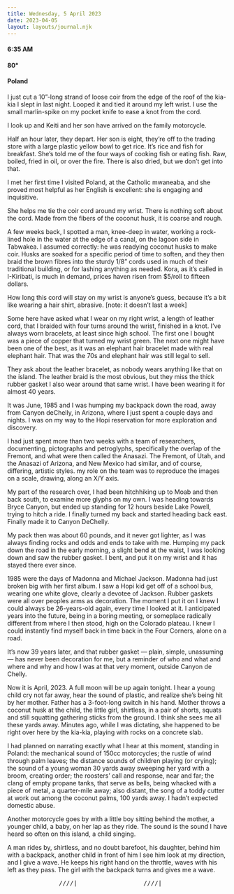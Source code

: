```yaml
---
title: Wednesday, 5 April 2023
date: 2023-04-05
layout: layouts/journal.njk
---
```

#### 6:35 AM
#### 80°
#### Poland

I just cut a 10”-long strand of loose coir from the edge of the roof of the kia-kia I slept in last night. Looped it and tied it around my left wrist. I use the small marlin-spike on my pocket knife to ease a knot from the cord.

I look up and Keiti and her son have arrived on the family motorcycle.

Half an hour later, they depart. Her son is eight, they’re off to the trading store with a large plastic yellow bowl to get rice. It’s rice and fish for breakfast. She’s told me of the four ways of cooking fish or eating fish. Raw, boiled, fried in oil, or over the fire. There is also dried, but we don’t get into that.

I met her first time I visited Poland, at the Catholic mwaneaba, and she proved most helpful as her English is excellent: she is engaging and inquisitive.

She helps me tie the coir cord around my wrist. There is nothing soft about the cord. Made from the fibers of the coconut husk, it is coarse and rough.

A few weeks back, I spotted a man, knee-deep in water, working a rock-lined hole in the water at the edge of a canal, on the lagoon side in Tabwakea. I assumed correctly: he was readying coconut husks to make coir. Husks are soaked for a specific period of time to soften, and they then braid the brown fibres into the sturdy 1/8” cords used in much of their traditional building, or for lashing anything as needed. Kora, as it’s called in I-Kiribati, is much in demand, prices haven risen from $5/roll to fifteen dollars.

How long this cord will stay on my wrist is anyone’s guess, because it’s a bit like wearing a hair shirt, abrasive. [note: it doesn’t last a week]

Some here have asked what I wear on my right wrist, a length of leather cord, that I braided with four turns around the wrist, finished in a knot. I’ve always worn bracelets, at least since high school. The first one I bought was a piece of copper that turned my wrist green. The next one might have been one of the best, as it was an elephant hair bracelet made with real elephant hair. That was the 70s and elephant hair was still legal to sell.

They ask about the leather bracelet, as nobody wears anything like that on the island. The leather braid is the most obvious, but they miss the thick rubber gasket I also wear around that same wrist. I have been wearing it for almost 40 years.

It was June, 1985 and I was humping my backpack down the road, away from Canyon deChelly, in Arizona, where I just spent a couple days and nights. I was on my way to the Hopi reservation for more exploration and discovery.

I had just spent more than two weeks with a team of researchers, documenting, pictographs and petroglyphs, specifically the overlap of the Fremont, and what were then called the Anasazi. The Fremont, of Utah, and the Anasazi of Arizona, and New Mexico had similar, and of course, differing, artistic styles. my role on the team was to reproduce the images on a scale, drawing, along an X/Y axis.

My part of the research over, I had been hitchhiking up to Moab and then back south, to examine more glyphs on my own. I was heading towards Bryce Canyon, but ended up standing for 12 hours beside Lake Powell, trying to hitch a ride. I finally turned my back and started heading back east. Finally made it to Canyon DeChelly.

My pack then was about 60 pounds, and it never got lighter, as I was always finding rocks and odds and ends to take with me. Humping my pack down the road in the early morning, a slight bend at the waist, I was looking down and saw the rubber gasket. I bent, and put it on my wrist and it has stayed there ever since.

1985 were the days of Madonna and Michael Jackson. Madonna had just broken big with her first album. I saw a Hopi kid get off of a school bus, wearing one white glove, clearly a devotee of Jackson. Rubber gaskets were all over peoples arms as decoration. The moment I put it on I knew I could always be 26-years-old again, every time I looked at it. I anticipated years into the future, being in a boring meeting, or someplace radically different from where I then stood, high on the Colorado plateau. I knew I could instantly find myself back in time back in the Four Corners, alone on a road.

It’s now 39 years later, and that rubber gasket — plain, simple, unassuming  — has never been decoration for me, but a reminder of who and what and where and why and how I was at that very moment, outside Canyon de Chelly.

Now it is April, 2023. A full moon will be up again tonight. I hear a young child cry not far away, hear the sound of plastic, and realize she’s being hit by her mother. Father has a 3-foot-long switch in his hand. Mother throws a coconut husk at the child, the little girl, shirtless, in a pair of shorts, squats and still squatting gathering sticks from the ground. I think she sees me all these yards away. Minutes ago, while I was dictating, she happened to be right over here by the kia-kia, playing with rocks on a concrete slab.

I had planned on narrating exactly what I hear at this moment, standing in Poland: the mechanical sound of 150cc motorcycles; the rustle of wind through palm leaves; the distance sounds of children playing (or crying); the sound of a young woman 30 yards away sweeping her yard with a broom, creating order; the roosters’ call and response, near and far; the clang of empty propane tanks, that serve as bells, being whacked with a piece of metal, a quarter-mile away; also distant, the song of a toddy cutter at work out among the coconut palms, 100 yards away. I hadn’t expected domestic abuse.

Another motorcycle goes by with a little boy sitting behind the mother, a younger child, a baby, on her lap as they ride. The sound is the sound I have heard so often on this island, a child singing.

A man rides by, shirtless, and no doubt barefoot, his daughter, behind him with a backpack, another child in front of him I see him look at my direction, and I give a wave. He keeps his right hand on the throttle, waves with his left as they pass. The girl with the backpack turns and gives me a wave.

<pre>______________////|__________________////|____</pre>
